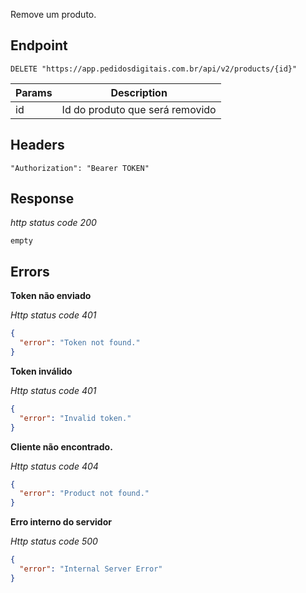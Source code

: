 Remove um produto.

## Endpoint

```
DELETE "https://app.pedidosdigitais.com.br/api/v2/products/{id}"
```

| Params | Description                     |
| ------ | ------------------------------- |
| id     | Id do produto que será removido |

## Headers

```
"Authorization": "Bearer TOKEN"
```

## Response

_http status code 200_

```
empty
```

## Errors

**Token não enviado**

_Http status code 401_

```json
{
  "error": "Token not found."
}
```

**Token inválido**

_Http status code 401_

```json
{
  "error": "Invalid token."
}
```

**Cliente não encontrado.**

_Http status code 404_

```json
{
  "error": "Product not found."
}
```

**Erro interno do servidor**

_Http status code 500_

```json
{
  "error": "Internal Server Error"
}
```
